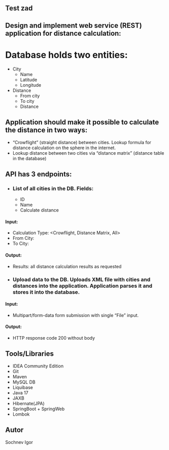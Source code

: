 ## Test zad

## Design and implement web service (REST) application for distance calculation:

# Database holds two entities:

- City
    - Name
    - Latitude
    - Longitude
- Distance
    - From city
    - To city
    - Distance

## Application should make it possible to calculate the distance in two ways:

- “Crowflight” (straight distance) between cities. Lookup formula for distance calculation on the sphere in the
  internet.
- Lookup distance between two cities via “distance matrix” (distance table in the database)

## API has 3 endpoints:

- ### List of all cities in the DB. Fields:
    - ID
    - Name
    - Calculate distance

#### Input:

- Calculation Type: <Crowflight, Distance Matrix, All>
- From City: <List of cities>
- To City: <List of Cities>

#### Output:

- Results: all distance calculation results as requested
- ### Upload data to the DB. Uploads XML file with cities and distances into the application. Application parses it and stores it into the database.

#### Input:

- Multipart/form-data form submission with single “File” input.

#### Output:

- HTTP response code 200 without body

## Tools/Libraries

- IDEA Community Edition
- Git
- Maven
- MySQL DB
- Liquibase
- Java 17
- JAXB
- Hibernate(JPA)
- SpringBoot + SpringWeb
- Lombok

## Autor
Sochnev Igor